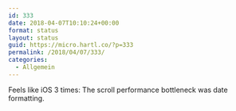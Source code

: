 ```yaml
---
id: 333
date: 2018-04-07T10:10:24+00:00
format: status
layout: status
guid: https://micro.hartl.co/?p=333
permalink: /2018/04/07/333/
categories:
  - Allgemein
---
```

Feels like iOS 3 times: The scroll performance bottleneck was date formatting.